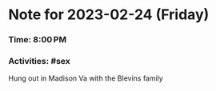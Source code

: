 # Note for 2023-02-24 (Friday)
### Time: 8:00 PM
### Activities: #sex

Hung out in Madison Va with the Blevins family
